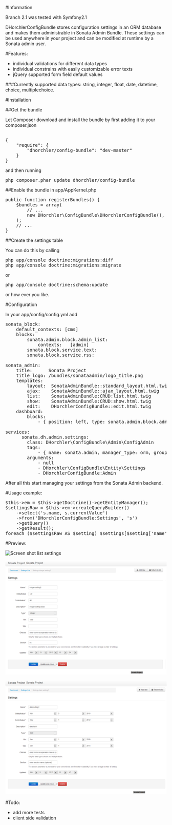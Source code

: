 #Information

Branch 2.1 was tested with Symfony2.1

DHorchlerConfigBundle stores configuration settings in an ORM database and makes them administrable in Sonata Admin Bundle.
These settings can be used anywhere in your project and can be modified at runtime by a Sonata admin user.

#Features:
- individual validations for different data types
- individual constrains with easily customizable error texts
- jQuery supported form field default values

###Currently supported data types:
string, integer, float, date, datetime, choice, multiplechoice.

#Installation


##Get the bundle

Let Composer download and install the bundle by first adding it to your composer.json
<pre>

{
    "require": {
        "dhorchler/config-bundle": "dev-master"
    }
}
</pre>
and then running

<pre>php composer.phar update dhorchler/config-bundle</pre>


##Enable the bundle
in app/AppKernel.php
<pre>
public function registerBundles() {
    $bundles = array(
        // ...
        new DHorchler\ConfigBundle\DHorchlerConfigBundle(),
    );
    // ...
}
</pre>
##Create the settings table

You can do this by calling
<pre>
php app/console doctrine:migrations:diff
php app/console doctrine:migrations:migrate
</pre>
or
<pre>
php app/console doctrine:schema:update
</pre>
or how ever you like.

#Configuration

In your app/config/config.yml add
<pre>
sonata_block:
    default_contexts: [cms]
    blocks:
        sonata.admin.block.admin_list:
            contexts:   [admin]
        sonata.block.service.text:
        sonata.block.service.rss:

sonata_admin:
    title:      Sonata Project
    title_logo: /bundles/sonataadmin/logo_title.png
    templates:
        layout:  SonataAdminBundle::standard_layout.html.twig
        ajax:    SonataAdminBundle::ajax_layout.html.twig
        list:    SonataAdminBundle:CRUD:list.html.twig
        show:    SonataAdminBundle:CRUD:show.html.twig
        edit:    DHorchlerConfigBundle::edit.html.twig
    dashboard:
        blocks:
            - { position: left, type: sonata.admin.block.admin_list }
            
services:
      sonata.dh.admin.settings:
        class: DHorchler\ConfigBundle\Admin\ConfigAdmin
        tags:
            - { name: sonata.admin, manager_type: orm, group: 'settings', label: Settings }
        arguments:
            - null
            - DHorchler\ConfigBundle\Entity\Settings
            - DHorchlerConfigBundle:Admin
</pre>


After all this start managing your settings from the Sonata Admin backend.


#Usage example:
<pre>
$this->em = $this->getDoctrine()->getEntityManager();
$settingsRaw = $this->em->createQueryBuilder()
    ->select('s.name, s.currentValue')
    ->from('DHorchlerConfigBundle:Settings', 's')
    ->getQuery()
    ->getResult();
foreach ($settingsRaw AS $setting) $settings[$setting['name']] = $setting['currentValue']
</pre>

#Preview:

![Screen shot list settings](https://raw.github.com/DHorchler/ConfigBundle/master/srceen_shot_list_settings.png)

![Screen shot edit integer settings](https://github.com/DHorchler/ConfigBundle/blob/master/srceen_shot_edit_integer_setting.png)

![Screen shot edit date settings](https://github.com/DHorchler/ConfigBundle/blob/master/srceen_shot_edit_date_setting.png)

#Todo:
- add more tests
- client side validation

